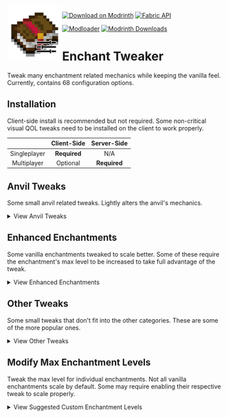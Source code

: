<a href="https://github.com/adibarra/enchant-tweaker">
    <img align="left" src="./src/main/resources/assets/enchanttweaker/icon.png" alt="Logo" height="128">
</a>

<a href="https://modrinth.com/mod/e4Vpm1dD"><img src="https://github.com/adibarra/enchant-tweaker/assets/93070681/2fe57029-fbad-4e5f-8583-1ff1b300c18d" alt="Download on Modrinth" width="200"/></a>
<a href="https://modrinth.com/mod/P7dR8mSH"><img src="https://github.com/adibarra/enchant-tweaker/assets/93070681/0a730158-59ca-4cb0-a029-11337665328f" alt="Fabric API" width="200"/></a>

<a href="https://fabricmc.net/use/installer">![Modloader](https://img.shields.io/static/v1?color=00AF5C&label=modloader&message=fabric&style=for-the-badge)</a>
<a href="https://modrinth.com/mod/enchant-tweaker">![Modrinth Downloads](https://img.shields.io/modrinth/dt/enchant-tweaker?color=00AF5C&label=modrinth&style=for-the-badge&logo=modrinth)</a>

# Enchant Tweaker
Tweak many enchantment related mechanics while keeping the vanilla feel. Currently, contains 68 configuration options.



## Installation
Client-side install is recommended but not required. Some non-critical visual QOL tweaks need to be installed on the client to work properly.

|              | Client-Side  | Server-Side  |
|:------------:|:------------:|:------------:|
| Singleplayer | **Required** |     N/A      |
| Multiplayer  |   Optional   | **Required** |



## Anvil Tweaks
Some small anvil related tweaks. Lightly alters the anvil's mechanics.

<details>
<summary> View Anvil Tweaks </summary>

### Cheap Names
Normally renaming an item will cost a similar amount of levels as adding an enchantment onto an item. Enabling this will force the cost for renaming items to always be one level. For those who don't enjoy spending nineteen levels to rename a pickaxe... again.

### Not Too Expensive
Normally once an item's enchant/repair cost reaches 40 levels you can no longer enchant or repair it. Enabling this tweak alters the "Too Expensive!" mechanic in the anvil changing the level it activates at to one of your choosing.

### Prior Work is Cheaper
Normally when enchanting/repairing an item, each operation will double the cost of the next action. Enabling this tweak will let you customize the penalty.

### Prior Work is Free
Normally when enchanting/repairing an item, each operation will double the cost of the next action. Enabling this tweak completely disables the prior work penalty for items enchanted/repaired at an anvil. This means that the enchant/repair cost for an item will always stay at the minimum value for that given procedure.

### Sturdy Anvils
Normally an anvil has a 12% (0.12) chance to take damage when used. Enabling this tweak will let you customize the damage chance.

</details>



## Enhanced Enchantments
Some vanilla enchantments tweaked to scale better. Some of these require the enchantment's max level to be increased to take full advantage of the tweak.

<details>
<summary> View Enhanced Enchantments </summary>

### More Binding
Enabling this tweak will allow Curse of Binding to scale with enchantment level. Higher levels will decrease the chance of the item dropping on death. The effect maxes out at Curse of Binding X, Binding I is kept the same as vanilla. Formula: `Drop Chance on Death = 1.1 - 0.1 * bindingLevel`.

### More Channeling
Enabling this tweak will allow Channeling to scale with enchantment level. Channeling I only works during thunderstorms. Channeling II will allow Channeling to work during rain. No scaling for higher levels.

### More Flame
Enabling this tweak will allow Flame to scale with enchantment level. Flame I lasts 5 seconds. Each additional level adds 2 seconds. Continues scaling for higher levels (uncapped). Formula: `Burn Duration = 5 + 2 * flameLevel`.

### More Infinity
**Overrides BowInfinityFix.** Enabling this tweak will allow Infinity to scale with enchantment level. Lets bows with Infinity have a chance at shooting without consuming an arrow. Continues scaling for higher levels (capped at 100% chance). Formula: `Free Arrow Chance = 0.03 * infinityLevel`. (+3% chance per level)

### More Mending
Enabling this tweak will allow Mending to scale with enchantment level. Mending II is the same as vanilla Mending. Mending I has ~10% XP efficiency loss and Mending III has ~10% XP efficiency gain. The effect maxes out at Mending X. Formula: `Repair Cost = 0.6 - 0.05 * mendingLevel`.

### More Multishot
Enabling this tweak will allow Multishot to scale with enchantment level. Each additional level will add 2 arrows to the shot. Crossbows take damage for **each** Multishot arrow shot. Continues scaling for higher levels (uncapped).

</details>



## Other Tweaks
Some small tweaks that don't fit into the other categories. These are some of the more popular ones.

<details>
<summary> View Other Tweaks </summary>

### Axes are Not Tools
Normally axes are treated as tools when used in combat. This causes them to take double durability damage when they are used in combat. Enabling this tweak removes the double durability damage penalty.

### Axe Weapons
Allow the addition of some weapon enchantments that normally can not be added onto axes. Enabling this tweak allows you to add the following enchantments to axes: Fire Aspect, Knockback, and Looting.

### Better Mending
Normally Mending will only repair an item if it is being held or worn by the player. Enabling this tweak will allow Mending to be more flexible with what it can repair. Mending order: Main-Hand -> Off-Hand -> Armor -> Hotbar -> Inventory.

### Bow Infinity Fix
Normally even though you have Infinity on a bow, you need to have arrows in your inventory to shoot. Enabling this tweak will allow you to shoot arrows without having them in your inventory.

### God Armor
Allow the combination of damage negation enchantments that normally can not be added together. Enabling this tweak allows you to combine the following enchantments: Protection, Blast Protection, Fire Protection, and Projectile Protection.

### God Weapons
Allow the combination of damage enhancement enchantments that normally can not be added together. Enabling this tweak allows you to combine the following enchantments: Sharpness, Smite, and Bane of Arthropods.

### Infinite Mending
Normally you need to choose between having either Mending or Infinity. Enabling this tweak allows both enchantments to coexist.

### Loyal Void Tridents
Normally tridents enchanted with Loyalty will be lost if thrown into the void. Enabling this tweak will allow those tridents to return to the player.

### Multishot Piercing
Normally you need to choose between having either Multishot or Piercing. Enabling this tweak allows both enchantments to coexist.

### No Soul Speed Backlash
Normally boots will take damage when walking on soul sand with Soul Speed. Enabling this tweak will prevent your boots from taking damage from the enchantment.

### No Thorns Backlash
Normally armor will take damage when Thorns is triggered. Enabling this tweak will prevent your armor from taking damage from the enchantment.

### Shiny Max Enchantment Names
Normally everyone knows what the max level for an enchantment is, but what about now? Enabling this tweak will color the name of enchantments at max level to be yellow. This tweak is client side only and uses the client's Enchant Tweaker config.

### Trident Weapons
Allow the addition of some weapon enchantments that normally can not be added to tridents. Enabling this tweak allows you to add the following enchantments to tridents: Sharpness, Smite, Bane of Arthropods, Fire Aspect, Knockback, and Looting.

</details>



## Modify Max Enchantment Levels
Tweak the max level for individual enchantments. Not all vanilla enchantments scale by default. Some may require enabling their respective tweak to scale properly.

<details>
<summary> View Suggested Custom Enchantment Levels </summary>

### Armor Enchantments:
|      Enchantment      | Max Level |
|:---------------------:|:---------:|
|     Aqua Affinity     |     1     |
|   Blast Protection    |    10     |
|     Depth Strider     |     3     |
|    Feather Falling    |     7     |
|    Fire Protection    |    10     |
|     Frost Walker      |     2     |
| Projectile Protection |    10     |
|      Protection       |    10     |
|      Respiration      |    10     |
|      Soul Speed       |     5     |
|      Swift Sneak      |     4     |
|        Thorns         |     5     |

### Curse Enchantments:
|      Enchantment      | Max Level |
|:---------------------:|:---------:|
|     Binding Curse     |     1     |
|    Vanishing Curse    |     1     |

### Melee Enchantments:
|      Enchantment      | Max Level |
|:---------------------:|:---------:|
|  Bane of Arthropods   |    10     |
|      Fire Aspect      |     3     |
|       Impaling        |     5     |
|       Knockback       |     2     |
|        Looting        |     5     |
|       Sharpness       |    10     |
|         Smite         |    10     |
|     Sweeping Edge     |     5     |

### Ranged Enchantments:
|      Enchantment      | Max Level |
|:---------------------:|:---------:|
|      Channeling       |     2     |
|         Flame         |     2     |
|       Infinity        |     1     |
|        Loyalty        |     5     |
|       Multishot       |     3     |
|       Piercing        |     5     |
|         Power         |    10     |
|         Punch         |     2     |
|     Quick Charge      |     3     |
|        Riptide        |     3     |

### Tool Enchantments:
|      Enchantment      | Max Level |
|:---------------------:|:---------:|
|      Efficiency       |    10     |
|        Fortune        |     5     |
|         Lure          |     3     |
|    Luck of the Sea    |     5     |
|        Mending        |     3     |
|      Silk Touch       |     1     |
|      Unbreaking       |    10     |

</details>
